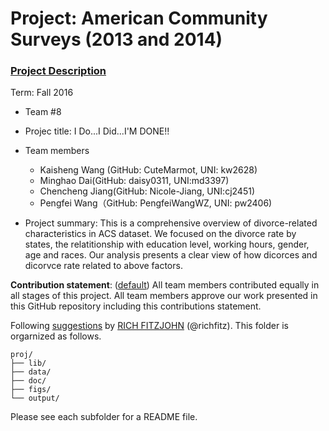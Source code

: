 # Project: American Community Surveys (2013 and 2014)
### [Project Description](doc/Project1_desc.md)

Term: Fall 2016

+ Team #8
+ Projec title: I Do...I Did...I'M DONE!!
+ Team members
	+ Kaisheng Wang (GitHub: CuteMarmot, UNI: kw2628)
	+ Minghao Dai(GitHub: daisy0311, UNI:md3397)
	+ Chencheng Jiang(GitHub: Nicole-Jiang, UNI:cj2451)
	+ Pengfei Wang（GitHub: PengfeiWangWZ, UNI: pw2406)
	
+ Project summary: This is a comprehensive overview of divorce-related characteristics in ACS dataset. We focused on the divorce rate by states, the relatitionship with education level, working hours, gender, age and races. Our analysis presents a clear view of how dicorces and dicorvce rate related to above factors.
	
**Contribution statement**: ([default](doc/a_note_on_contributions.md)) All team members contributed equally in all stages of this project. All team members approve our work presented in this GitHub repository including this contributions statement. 

Following [suggestions](http://nicercode.github.io/blog/2013-04-05-projects/) by [RICH FITZJOHN](http://nicercode.github.io/about/#Team) (@richfitz). This folder is orgarnized as follows.

```
proj/
├── lib/
├── data/
├── doc/
├── figs/
└── output/
```

Please see each subfolder for a README file.

